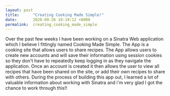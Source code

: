```yaml
---
layout: post
title:      "Creating Cooking Made Simple!"
date:       2020-09-26 19:19:12 +0000
permalink:  creating_cooking_made_simple
---
```


Over the past few weeks I have been working on a Sinatra Web application which I believe I fittingly named Cooking Made Simple. The App is a cooking site that allows users to share recipes. The App allows users to create new accounts and will save their information using session cookies so they don't have to repeatedly keep logging in as they navigate the application. Once an account is created it then allows the user to view all recipes that have been shared on the site, or add their own recipes to share with others. During the process of building this app out, I learned a lot of valuable information about working with Sinatra and i'm very glad I got the chance to work through this!!
